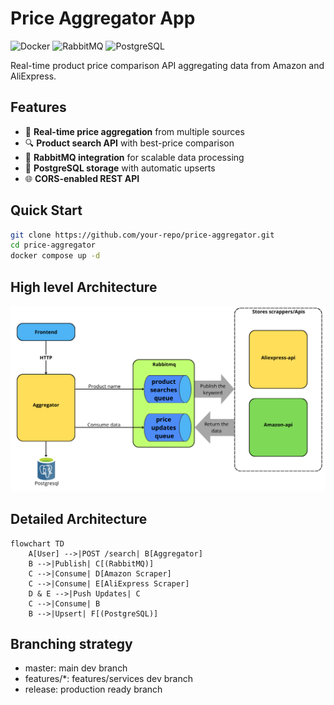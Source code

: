 # Price Aggregator App

![Docker](https://img.shields.io/badge/Docker-✓-blue?logo=docker)
![RabbitMQ](https://img.shields.io/badge/RabbitMQ-✓-orange?logo=rabbitmq)
![PostgreSQL](https://img.shields.io/badge/PostgreSQL-✓-blue?logo=postgresql)

Real-time product price comparison API aggregating data from Amazon and AliExpress.
## Features

- 🚀 **Real-time price aggregation** from multiple sources
- 🔍 **Product search API** with best-price comparison
- 🐇 **RabbitMQ integration** for scalable data processing
- 🐘 **PostgreSQL storage** with automatic upserts
- 🌐 **CORS-enabled REST API**

## Quick Start

```bash
git clone https://github.com/your-repo/price-aggregator.git
cd price-aggregator
docker compose up -d
```
## High level Architecture
![Workflow](assets/Architecture.png)

## Detailed Architecture

```mermaid
flowchart TD
    A[User] -->|POST /search| B[Aggregator]
    B -->|Publish| C[(RabbitMQ)]
    C -->|Consume| D[Amazon Scraper]
    C -->|Consume| E[AliExpress Scraper]
    D & E -->|Push Updates| C
    C -->|Consume| B
    B -->|Upsert| F[(PostgreSQL)]
```
## Branching strategy

- master: main dev branch
- features/*: features/services dev branch
- release: production ready branch

 
